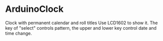 # ArduinoClock
Clock with permanent calendar and roll titles 
Use LCD1602 to show it.
The key of "select" controls pattern, the upper and lower key control date and time change.
